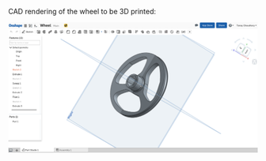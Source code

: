 CAD rendering of the wheel to be 3D printed:

![mycam](https://github.com/tanay-bits/tanayChoudhary_ME433_2016/blob/master/HW10/wheel.png)